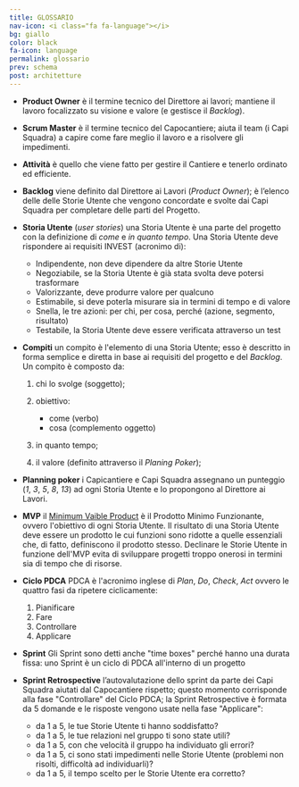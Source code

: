 ```yaml
---
title: GLOSSARIO
nav-icon: <i class="fa fa-language"></i>
bg: giallo
color: black
fa-icon: language
permalink: glossario
prev: schema
post: architetture
---
```



- **Product Owner** <i class="fa fa-long-arrow-right"></i> è il termine tecnico del Direttore ai lavori; mantiene il lavoro focalizzato su visione e valore (e gestisce il *Backlog*). 

- **Scrum Master** <i class="fa fa-long-arrow-right"></i> è il termine tecnico del Capocantiere; aiuta il team (i Capi Squadra) a capire come fare meglio il lavoro e a risolvere gli impedimenti.

- **Attività** <i class="fa fa-long-arrow-right"></i> è quello che viene fatto per gestire il Cantiere e tenerlo ordinato ed efficiente.

- **Backlog** <i class="fa fa-long-arrow-right"></i> viene definito dal Direttore ai Lavori (*Product Owner*); è l’elenco delle delle Storie Utente che vengono concordate e svolte dai Capi Squadra per completare delle parti del Progetto.

- **Storia Utente** <i class="fa fa-long-arrow-right"></i>  (*user stories*) una Storia Utente è una parte del progetto con la definizione di *come* e *in quanto tempo*. Una Storia Utente deve rispondere ai requisiti INVEST (acronimo di): 

	* Indipendente, non deve dipendere da altre Storie Utente
	* Negoziabile, se la Storia Utente è già stata svolta deve potersi trasformare
	* Valorizzante, deve produrre valore per qualcuno
	* Estimabile, si deve poterla misurare sia in termini di tempo e di valore
	* Snella, le tre azioni: per chi, per cosa, perché (azione, segmento, risultato)
	* Testabile, la Storia Utente deve essere verificata attraverso un test

- **Compiti** <i class="fa fa-long-arrow-right"></i> un compito è l'elemento di una Storia Utente; esso è descritto in forma semplice e diretta in base ai requisiti del progetto e del *Backlog*. Un compito è composto da: 

	1. chi lo svolge (soggetto);  
	2. obiettivo: 

		- come (verbo)
		- cosa (complemento oggetto)

	3. in quanto tempo;
	4. il valore (definito attraverso il *Planing Poker*);

- **Planning poker** <i class="fa fa-long-arrow-right"></i> i Capicantiere e Capi Squadra assegnano un punteggio (*1*, *3*, *5*, *8*, *13*) ad ogni Storia Utente e lo propongono al Direttore ai Lavori.

- **MVP** <i class="fa fa-long-arrow-right"></i> il [Minimum Vaible Product](https://it.wikipedia.org/wiki/Minimum_Viable_Product) è il Prodotto Minimo Funzionante, ovvero l'obiettivo di ogni Storia Utente. Il risultato di una Storia Utente deve essere un prodotto le cui funzioni sono ridotte a quelle essenziali che, di fatto, definiscono il prodotto stesso. Declinare le Storie Utente in funzione dell'MVP evita di sviluppare progetti troppo onerosi in termini sia di tempo che di risorse.

- **Ciclo PDCA** <i class="fa fa-long-arrow-right"></i> PDCA è l'acronimo inglese di *Plan*, *Do*, *Check*, *Act* ovvero le quattro fasi da ripetere ciclicamente: 

	1. Pianificare
	2. Fare
	3. Controllare
	4. Applicare

- **Sprint** <i class="fa fa-long-arrow-right"></i> Gli Sprint sono detti anche "time boxes" perché hanno una durata fissa: uno Sprint è un ciclo di PDCA all'interno di un progetto

- **Sprint Retrospective** <i class="fa fa-long-arrow-right"></i> l’autovalutazione dello sprint da parte dei Capi Squadra aiutati dal Capocantiere rispetto; questo momento corrisponde alla fase "Controllare" del Ciclo PDCA; la Sprint Retrospective è formata da 5 domande e le risposte vengono usate nella fase "Applicare":
  - da 1 a 5, le tue Storie Utente ti hanno soddisfatto?
  - da 1 a 5, le tue relazioni nel gruppo ti sono state utili?
  - da 1 a 5, con che velocità il gruppo ha individuato gli errori?
  - da 1 a 5, ci sono stati impedimenti nelle Storie Utente (problemi non risolti, difficoltà ad individuarli)?
  - da 1 a 5, il tempo scelto per le Storie Utente era corretto?